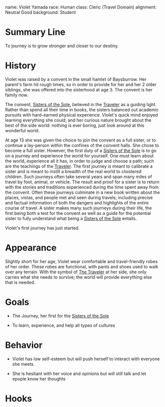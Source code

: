 name: Violet Yamada
race: Human
class: Cleric (Travel Domain)
alignment: Neutral Good
background: Student

# Summary Line

To journey is to grow stronger and closer to our destiny.

# History

Violet was raised by a convent in the small hamlet of Baysburrow. Her parent's farm hit rough times, so in order to provide for her and her 2 older siblings, she was offered into the sisterhood at age 3. The convent is her family now.

The convent, [Sisters of the Sole](../setting-world/sisters_of_the_sole.md), believed in the [Traveler](../setting-world/celestials.md) as a guiding light. Rather than spend all their time in books, the sisters balanced out academic pursuits with hard-earned physical experience. Violet's quick mind enjoyed learning everything she could, and her curious nature brought about the best of the side world: nothing is ever boring, just look around at this wonderful world. 

At age 13 she was given the choice to join the convent as a full sister, or to continue a lay-person within the confines of the convent halls. She chose to become a full sister. However, the first duty of a [Sisters of the Sole](../setting-world/sisters_of_the_sole.md) is to go on a journey and experience the world for yourself. One must learn about the world, experience all it has, in order to judge and choose a path; such are the teachings of the [Traveler](../setting-world/celestials.md). The first journey is meant to calibrate a sister and is meant to instill a breadth of the real world to cloistered children. Such journeys often take several years and span many miles of travel by foot, animal, or vehicle. The result and proof for a sister is to return with the stories and traditions experienced during the time spent away from the convent. Often these journeys culminate in a new book written about the places, vistas, and people met and seen during travels; including precise and factual information of both the dangers and highlights of the entire course of travel. A sister makes many such journeys during their life, the first being both a test for the convent as well as a guide for the potential sister to fully understand what being a [Sisters of the Sole](../setting-world/sisters_of_the_sole.md) entails.

Violet's first journey has just started.

# Appearance

Slightly short for her age, Violet wear comfortable and travel-friendly robes of her order. These robes are functional, with pants and shoes used to walk over any terrain. With the symbol of [The Traveler](../setting-world/celestials.md) at her side, she only carries what she needs to survive; the world will provide everything else that is needed.

# Goals

- The Journey, her first for the [Sisters of the Sole](../setting-world/sisters_of_the_sole.md)

- To learn, experience, and help all types of cultures

# Behavior

- Violet has low self-esteem but will push herself to interact with everyone she meets.

- She is hesitant with her voice and opinions but will still talk and let epople know her thoughts

# Hooks


<!--  LocalWords:  Baysburrow Yamada
 -->
